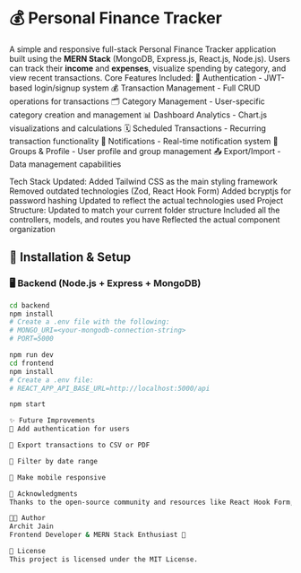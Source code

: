 # 💰 Personal Finance Tracker

A simple and responsive full-stack Personal Finance Tracker application built using the **MERN Stack** (MongoDB, Express.js, React.js, Node.js). Users can track their **income** and **expenses**, visualize spending by category, and view recent transactions.
Core Features Included:
🔐 Authentication - JWT-based login/signup system
💰 Transaction Management - Full CRUD operations for transactions
🗂️ Category Management - User-specific category creation and management
📊 Dashboard Analytics - Chart.js visualizations and calculations
🗓️ Scheduled Transactions - Recurring transaction functionality
🔔 Notifications - Real-time notification system
👥 Groups & Profile - User profile and group management
📤 Export/Import - Data management capabilities



Tech Stack Updated:
Added Tailwind CSS as the main styling framework
Removed outdated technologies (Zod, React Hook Form)
Added bcryptjs for password hashing
Updated to reflect the actual technologies used
Project Structure:
Updated to match your current folder structure
Included all the controllers, models, and routes you have
Reflected the actual component organization

## 🔧 Installation & Setup

### 🖥️ Backend (Node.js + Express + MongoDB)
```bash
cd backend
npm install
# Create a .env file with the following:
# MONGO_URI=<your-mongodb-connection-string>
# PORT=5000

npm run dev
cd frontend
npm install
# Create a .env file:
# REACT_APP_API_BASE_URL=http://localhost:5000/api

npm start

✨ Future Improvements
🧠 Add authentication for users

📁 Export transactions to CSV or PDF

📅 Filter by date range

📱 Make mobile responsive

🙌 Acknowledgments
Thanks to the open-source community and resources like React Hook Form, Chart.js, and MongoDB.

🧑‍💻 Author
Archit Jain
Frontend Developer & MERN Stack Enthusiast 🌟

📃 License
This project is licensed under the MIT License.
